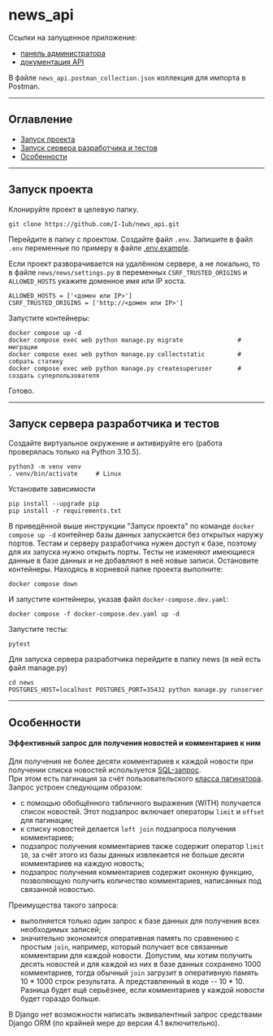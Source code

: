 # news_api

Ссылки на запущенное приложение:
- [панель администратора](http://45.145.65.42/admin/)
- [документация API](http://45.145.65.42/swagger/)

В файле `news_api.postman_collection.json` коллекция для импорта в Postman.

---
## Оглавление
- [Запуск проекта](#start_project)
- [Запуск сервера разработчика и тестов](#startserver)
- [Особенности](#features)

---
<a id=start_project></a>
## Запуск проекта

Клонируйте проект в целевую папку.
```
git clone https://github.com/I-Iub/news_api.git
```

Перейдите в папку с проектом. Создайте файл `.env`. Запишите в файл `.env` 
переменные по примеру в файле [.env.example](https://github.com/I-Iub/news_api/blob/main/.env.example).

Если проект разворачивается на удалённом сервере, а не локально, то в файле 
`news/news/settings.py` в переменных `CSRF_TRUSTED_ORIGINS` и `ALLOWED_HOSTS` 
укажите доменное имя или IP хоста.
```
ALLOWED_HOSTS = ['<домен или IP>']
CSRF_TRUSTED_ORIGINS = ['http://<домен или IP>']
```

Запустите контейнеры:
```
docker compose up -d
docker compose exec web python manage.py migrate               # миграции
docker compose exec web python manage.py collectstatic         # собрать статику
docker compose exec web python manage.py createsuperuser       # создать суперпользователя
```
Готово.

---
<a id=startserver></a>
## Запуск сервера разработчика и тестов

Создайте виртуальное окружение и активируйте его (работа проверялась только на 
Python 3.10.5).
```
python3 -m venv venv
. venv/bin/activate     # Linux
```

Установите зависимости
```
pip install --upgrade pip
pip install -r requirements.txt
```

В приведённой выше инструкции "Запуск проекта" по команде `docker compose up -d` 
контейнер базы данных запускается без открытых наружу портов. Тестам и серверу 
разработчика нужен доступ к базе, поэтому для их запуска нужно открыть порты. 
Тесты не изменяют имеющиеся данные в базе данных и не добавляют в неё новые записи. 
Остановите контейнеры. Находясь в корневой папке проекта выполните:
```
docker compose down
```
И запустите контейнеры, указав файл `docker-compose.dev.yaml`:
```
docker compose -f docker-compose.dev.yaml up -d
```
Запустите тесты:
```
pytest
```
Для запуска сервера разработчика перейдите в папку news (в ней есть файл 
manage.py)
```
cd news
POSTGRES_HOST=localhost POSTGRES_PORT=35432 python manage.py runserver
```

---
<a id=features></a>
## Особенности

#### Эффективный запрос для получения новостей и комментариев к ним

Для получения не более десяти комментариев к каждой новости при получении 
списка новостей используется 
[SQL-запрос](https://github.com/I-Iub/news_api/blob/main/news/api/utils.py#L7).  
При этом есть пагинация за счёт пользовательского 
[класса пагинатора](https://github.com/I-Iub/news_api/blob/main/news/api/pagination.py#L10). 
Запрос устроен следующим образом: 
- с помощью обобщённого табличного выражения (WITH) получается список новостей. 
Этот подзапрос включает операторы `limit` и `offset` для пагинации;
- к списку новостей делается `left join` подзапроса получения комментариев;
- подзапрос получения комментариев также содержит оператор `limit 10`, за счёт 
этого из базы данных извлекается не больше десяти комментариев на каждую новость;
- подзапрос получения комментариев содержит оконную функцию, позволяющую 
получить количество комментариев, написанных под связанной новостью.

Преимущества такого запроса:
- выполняется только один запрос к базе данных для получения всех необходимых 
записей;
- значительно экономится оперативная память по сравнению с простым `join`, например, 
который получает все связанные комментарии для каждой новости. Допустим, 
мы хотим получить десять новостей и для каждой из них в базе данных сохранено 
1000 комментариев, тогда обычный `join` загрузит в оперативную память 
10 * 1000 строк результата. А представленный в коде -- 10 * 10. Разница будет 
ещё серьёзнее, если комментариев у каждой новости будет гораздо больше.

В Django нет возможности написать эквивалентный запрос средствами Django ORM 
(по крайней мере до версии 4.1 включительно). 
